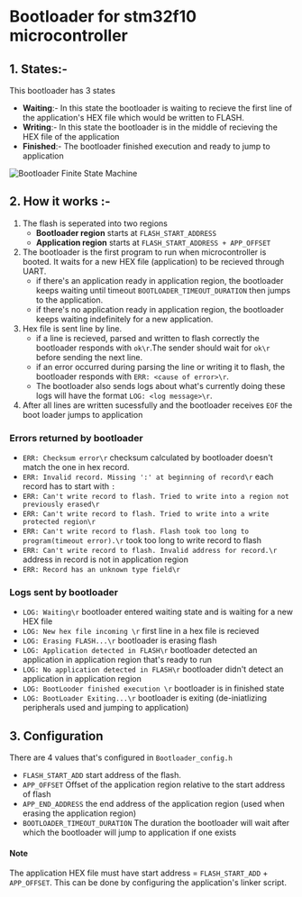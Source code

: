 # Bootloader for stm32f10 microcontroller

## 1. States:-
This bootloader has 3 states
  * __Waiting__:- In this state the bootloader is waiting to recieve the first line of the application's HEX file which would be written to FLASH.
  * __Writing__:- In this state the bootloader is in the middle of recieving the HEX file of the application
  * __Finished__:- The bootloader finished execution and ready to jump to application
  
![Bootloader Finite State Machine](https://i.imgur.com/tzVfmog.png)

## 2. How it works :-
1. The flash is seperated into two regions
   * __Bootloader region__ starts at `FLASH_START_ADDRESS`
   * __Application region__ starts at `FLASH_START_ADDRESS + APP_OFFSET`
1. The bootloader is the first program to run when microcontroller is booted. It waits for a new HEX file (application) to be recieved through UART.
   * if there's an application ready in application region, the bootloader keeps waiting until timeout `BOOTLOADER_TIMEOUT_DURATION` then jumps to the application.
   * if there's no application ready in application region, the bootloader keeps waiting indefinitely for a new application.
1. Hex file is sent line by line.
   * if a line is recieved, parsed and written to flash correctly the bootloader responds with `ok\r`.The sender should wait for `ok\r` before sending the next line.
   * if an error occurred during parsing the line or writing it to flash, the bootloader responds with `ERR: <cause of error>\r`.
   * The bootloader also sends logs about what's currently doing these logs will have the format `LOG: <log message>\r`.
1. After all lines are written sucessfully and the bootloader receives `EOF` the boot loader jumps to application
  ### Errors returned by bootloader
   * `ERR: Checksum error\r` checksum calculated by bootloader doesn't match the one in hex record.
   * `ERR: Invalid record. Missing ':' at beginning of record\r` each record has to start with `:`
   * `ERR: Can't write record to flash. Tried to write into a region not previously erased\r` 
   * `ERR: Can't write record to flash. Tried to write into a write protected region\r`
   * `ERR: Can't write record to flash. Flash took too long to program(timeout error).\r` took too long to write record to flash
   * `ERR: Can't write record to flash. Invalid address for record.\r` address in record is not in application region
   * `ERR: Record has an unknown type field\r`
  ### Logs sent by bootloader
   * `LOG: Waiting\r` bootloader entered waiting state and is waiting for a new HEX file
   * `LOG: New hex file incoming \r` first line in a hex file is recieved
   * `LOG: Erasing FLASH...\r`  bootloader is erasing flash
   * `LOG: Application detected in FLASH\r` bootloader detected an application in application region that's ready to run
   * `LOG: No application detected in FLASH\r` bootloader didn't detect an application in application region
   * `LOG: BootLooder finished execution \r`  bootloader is in finished state
   * `LOG: BootLoader Exiting...\r` bootloader is exiting (de-iniatlizing peripherals used and jumping to application)

## 3. Configuration
There are 4 values that's configured in `Bootloader_config.h`
   * `FLASH_START_ADD` start address of the flash.
   * `APP_OFFSET` Offset of the application region relative to the start address of flash
   * `APP_END_ADDRESS` the end address of the application region (used when erasing the application region) 
   * `BOOTLOADER_TIMEOUT_DURATION` The duration the bootloader will wait after which the bootloader will jump to application if one exists
   #### Note 
   The application HEX file must have start address = `FLASH_START_ADD` + `APP_OFFSET`. This can be done by configuring the application's linker script.
    
    
  
